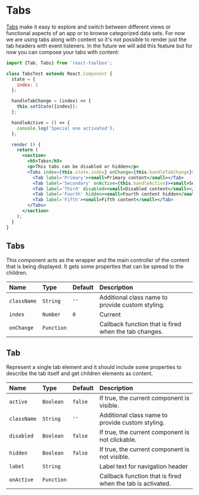 # Tabs

[Tabs](https://www.google.com/design/spec/components/tabs.html) make it easy to explore and switch between different views or functional aspects of an app or to browse categorized data sets. For now we are using tabs along with content so it's not possible to render just the tab headers with event listeners. In the future we will add this feature but for now you can compose your tabs with content:

<!-- example -->
```jsx
import {Tab, Tabs} from 'react-toolbox';

class TabsTest extends React.Component {
  state = {
    index: 1
  };

  handleTabChange = (index) => {
    this.setState({index});
  };

  handleActive = () => {
    console.log('Special one activated');
  };

  render () {
    return (
      <section>
        <h5>Tabs</h5>
        <p>This tabs can be disabled or hidden</p>
        <Tabs index={this.state.index} onChange={this.handleTabChange}>
          <Tab label='Primary'><small>Primary content</small></Tab>
          <Tab label='Secondary' onActive={this.handleActive}><small>Secondary content</small></Tab>
          <Tab label='Third' disabled><small>Disabled content</small></Tab>
          <Tab label='Fourth' hidden><small>Fourth content hidden</small></Tab>
          <Tab label='Fifth'><small>Fifth content</small></Tab>
        </Tabs>
      </section>
    );
  }
}
```

## Tabs

This component acts as the wrapper and the main controller of the content that is being displayed. It gets some properties that can be spread to the children.

| Name              | Type          | Default         | Description|
|:-----|:-----|:-----|:-----|
| `className`     | `String`        | `''`            | Additional class name to provide custom styling.|
| `index`         | `Number`        | `0`             | Current <Tab> |
| `onChange`      | `Function`      |                 | Callback function that is fired when the tab changes.

## Tab

Represent a single tab element and it should include some properties to describe the tab itself and get children elements as content.

| Name              | Type          | Default         | Description|
|:-----|:-----|:-----|:-----|
| `active`        | `Boolean`       | `false`         | If true, the current component is visible.|
| `className`     | `String`        | `''`            | Additional class name to provide custom styling.|
| `disabled`      | `Boolean`       | `false`         | If true, the current component is not clickable.|
| `hidden`        | `Boolean`       | `false`         | If true, the current component is not visible.|
| `label`         | `String`        |                 | Label text for navigation header |
| `onActive`      | `Function`      |                 | Callback function that is fired when the tab is activated. |
